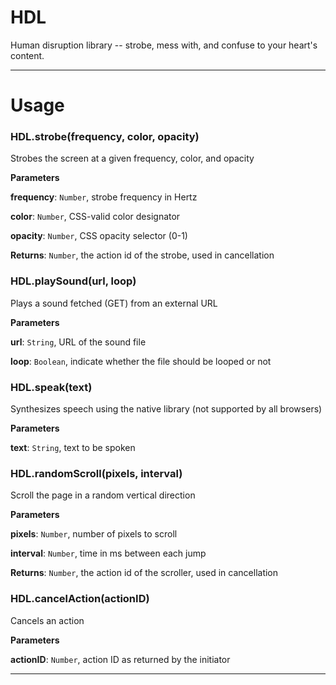 # HDL
Human disruption library -- strobe, mess with, and confuse to your heart's content.

* * *

# Usage

### HDL.strobe(frequency, color, opacity)

Strobes the screen at a given frequency, color, and opacity

**Parameters**

**frequency**: `Number`, strobe frequency in Hertz

**color**: `Number`, CSS-valid color designator

**opacity**: `Number`, CSS opacity selector (0-1)

**Returns**: `Number`, the action id of the strobe, used in cancellation

### HDL.playSound(url, loop)

Plays a sound fetched (GET) from an external URL

**Parameters**

**url**: `String`, URL of the sound file

**loop**: `Boolean`, indicate whether the file should be looped or not


### HDL.speak(text)

Synthesizes speech using the native library (not supported by all browsers)

**Parameters**

**text**: `String`, text to be spoken


### HDL.randomScroll(pixels, interval)

Scroll the page in a random vertical direction

**Parameters**

**pixels**: `Number`, number of pixels to scroll

**interval**: `Number`, time in ms between each jump

**Returns**: `Number`, the action id of the scroller, used in cancellation

### HDL.cancelAction(actionID)

Cancels an action

**Parameters**

**actionID**: `Number`, action ID as returned by the initiator




* * *
